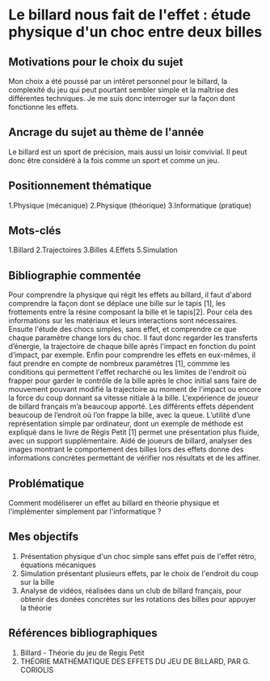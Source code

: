 # Le billard nous fait de l'effet : étude physique d'un choc entre deux billes

## Motivations pour le choix du sujet
Mon choix a été poussé par un intêret personnel pour le billard, la complexité du jeu qui peut pourtant sembler simple et la maîtrise des différentes techniques. Je me suis donc interroger sur la façon dont fonctionne les effets.

## Ancrage du sujet au thème de l'année
Le billard est un sport de précision, mais aussi un loisir convivial. Il peut donc être considéré à la fois comme un sport et comme un jeu. 

## Positionnement thématique 

1.Physique (mécanique)
2.Physique (théorique)
3.Informatique (pratique)

## Mots-clés 

1.Billard
2.Trajectoires
3.Billes
4.Effets
5.Simulation


## Bibliographie commentée 
Pour comprendre la physique qui régit les effets au billard, il faut d'abord comprendre la façon dont se déplace une bille sur le tapis [1], les frottements entre la résine composant la bille et le tapis[2]. Pour cela des informations sur les matériaux et leurs interactions sont nécessaires. Ensuite l'étude des chocs simples, sans effet, et comprendre ce que chaque paramètre change lors du choc. Il faut donc regarder les transferts d’énergie, la trajectoire de chaque bille après l'impact en fonction du point d’impact, par exemple. Enfin pour comprendre les effets en eux-mêmes, il faut prendre en compte de nombreux paramètres [1], commme les conditions qui permettent l'effet recharché ou les limites de l'endroit où frapper pour garder le contrôle de la bille après le choc initial sans faire de mouvement pouvant modifié la trajectoire au moment de l'impact ou encore la force du coup donnant sa vitesse nitiale à la bille. L'expérience de joueur de billard français m’a beaucoup apporté. Les différents effets dépendent beaucoup de l’endroit où l’on frappe la bille, avec la queue. L’utilité d’une représentation simple par ordinateur, dont un exemple de méthode est expliqué dans le livre de Régis Petit [1] permet une présentation plus fluide, avec un support supplémentaire. Aidé de joueurs de billard, analyser des images montrant le comportement des billes lors des effets donne des informations concrètes permettant de vérifier nos résultats et de les affiner.

## Problématique 
Comment modéliserer un effet au billard en théorie physique et l'implémenter simplement par l'informatique ? 

## Mes objectifs

1. Présentation physique d'un choc simple sans effet puis de l'effet rétro, équations mécaniques 
2. Simulation présentant plusieurs effets, par le choix de l'endroit du coup sur la bille
3. Analyse de vidéos, réalisées dans un club de billard français, pour obtenir des donées concrètes sur les rotations des billes pour appuyer la théorie


## Références bibliographiques 

1. Billard - Théorie du jeu de Regis Petit
2. THÉORIE MATHÉMATIQUE DES EFFETS DU JEU DE BILLARD, PAR G. CORIOLIS
